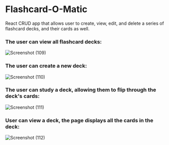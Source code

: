 **<h1>Flashcard-O-Matic</h1>**

React CRUD app that allows user to create, view, edit, and delete a series of flashcard decks, and their cards as well.

<h3>The user can view all flashcard decks:</h3>

![Screenshot (109)](https://github.com/alecluis/WeLoveMovies/assets/143030955/4b3b1055-27c6-4dbe-acb0-ea657475ba1b)

<h3>The user can create a new deck:</h3>

![Screenshot (110)](https://github.com/alecluis/WeLoveMovies/assets/143030955/fee14dd0-6885-4d41-ad24-3828920fa012)

<h3>The user can study a deck, allowing them to flip through the deck's cards:</h3>

![Screenshot (111)](https://github.com/alecluis/WeLoveMovies/assets/143030955/bb1b0331-b8eb-420c-9010-2a602adcd00b)

<h3>User can view a deck, the page displays all the cards in the deck:</h3>

![Screenshot (112)](https://github.com/alecluis/WeLoveMovies/assets/143030955/c579c1d1-e499-46c7-aa4f-dfbab5afd3fc)

